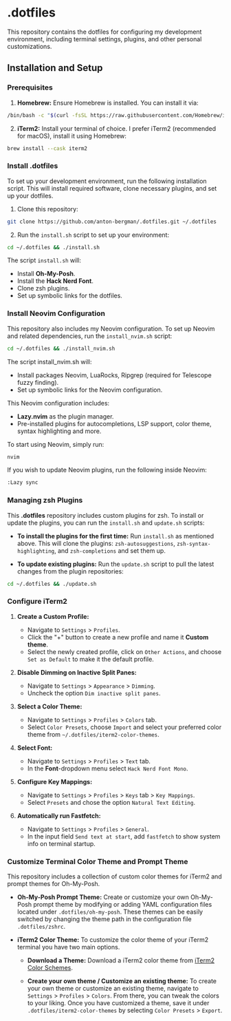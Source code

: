 # .dotfiles

This repository contains the dotfiles for configuring my development environment, including terminal settings, plugins, and other personal customizations.

## Installation and Setup

### Prerequisites

1. **Homebrew:** Ensure Homebrew is installed. You can install it via:

```bash
/bin/bash -c "$(curl -fsSL https://raw.githubusercontent.com/Homebrew/install/HEAD/install.sh)"
```

2. **iTerm2:** Install your terminal of choice. I prefer iTerm2 (recommended for macOS), install it using Homebrew:

```bash
brew install --cask iterm2
```

### Install .dotfiles

To set up your development environment, run the following installation script. This will install required software, clone necessary plugins, and set up your dotfiles.

1. Clone this repository:

```bash
git clone https://github.com/anton-bergman/.dotfiles.git ~/.dotfiles
```

2. Run the `install.sh` script to set up your environment:

```bash
cd ~/.dotfiles && ./install.sh
```

The script `install.sh` will:

- Install **Oh-My-Posh**.
- Install the **Hack Nerd Font**.
- Clone zsh plugins.
- Set up symbolic links for the dotfiles.

### Install Neovim Configuration

This repository also includes my Neovim configuration. To set up Neovim and related dependencies, run the `install_nvim.sh` script:

```bash
cd ~/.dotfiles && ./install_nvim.sh
```

The script install_nvim.sh will:

- Install packages Neovim, LuaRocks, Ripgrep (required for Telescope fuzzy finding).
- Set up symbolic links for the Neovim configuration.

This Neovim configuration includes:

- **Lazy.nvim** as the plugin manager.
- Pre-installed plugins for autocompletions, LSP support, color theme, syntax highlighting and more.

To start using Neovim, simply run:

```bash
nvim
```

If you wish to update Neovim plugins, run the following inside Neovim:

```bash
:Lazy sync
```

### Managing zsh Plugins

This **.dotfiles** repository includes custom plugins for zsh. To install or update the plugins, you can run the `install.sh` and `update.sh` scripts:

- **To install the plugins for the first time:** Run `install.sh` as mentioned above. This will clone the plugins: `zsh-autosuggestions`, `zsh-syntax-highlighting`, and `zsh-completions` and set them up.

- **To update existing plugins:** Run the `update.sh` script to pull the latest changes from the plugin repositories:

```bash
cd ~/.dotfiles && ./update.sh
```

### Configure iTerm2

1. **Create a Custom Profile:**

   - Navigate to `Settings` > `Profiles`.
   - Click the "+" button to create a new profile and name it **Custom theme**.
   - Select the newly created profile, click on `Other Actions`, and choose `Set as Default` to make it the default profile.

2. **Disable Dimming on Inactive Split Panes:**

   - Navigate to `Settings` > `Appearance` > `Dimming`.
   - Uncheck the option `Dim inactive split panes`.

3. **Select a Color Theme:**

   - Navigate to `Settings` > `Profiles` > `Colors` tab.
   - Select `Color Presets`, choose `Import` and select your preferred color theme from `~/.dotfiles/iterm2-color-themes`.

4. **Select Font:**

   - Navigate to `Settings` > `Profiles` > `Text` tab.
   - In the **Font**-dropdown menu select `Hack Nerd Font Mono`.

5. **Configure Key Mappings:**

   - Navigate to `Settings` > `Profiles` > `Keys` tab > `Key Mappings`.
   - Select `Presets` and chose the option `Natural Text Editing`.

6. **Automatically run Fastfetch:**

    - Navigate to `Settings` > `Profiles` > `General`.
    - In the input field `Send text at start`, add `fastfetch` to show system info on terminal startup.

### Customize Terminal Color Theme and Prompt Theme

This repository includes a collection of custom color themes for iTerm2 and prompt themes for Oh-My-Posh.

- **Oh-My-Posh Prompt Theme:** Create or customize your own Oh-My-Posh prompt theme by modifying or adding YAML configuration files located under `.dotfiles/oh-my-posh`. These themes can be easily switched by changing the theme path in the configuration file `.dotfiles/zshrc`.

- **iTerm2 Color Theme:** To customize the color theme of your iTerm2 terminal you have two main options.

  - **Download a Theme:** Download a iTerm2 color theme from [iTerm2 Color Schemes](https://iterm2colorschemes.com/).

  - **Create your own theme / Customize an existing theme:** To create your own theme or customize an existing theme, navigate to `Settings` > `Profiles` > `Colors`. From there, you can tweak the colors to your liking. Once you have customized a theme, save it under `.dotfiles/iterm2-color-themes` by selecting `Color Presets` > `Export`.
